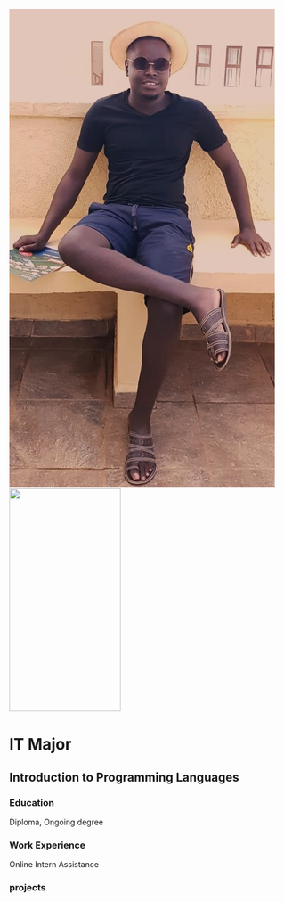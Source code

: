 ![me 2024july](asset/202407.jpg)
<img src="asset/202407.jpg/..." data-canonical-src="asset/202407.jpg" width="200" height="400" />
# IT Major

## Introduction to Programming Languages

### Education
Diploma, Ongoing degree

### Work Experience
Online Intern Assistance

### projects
